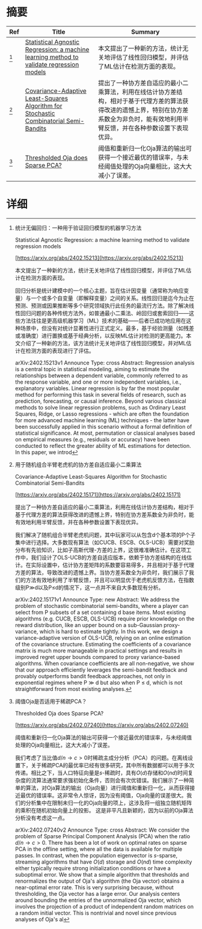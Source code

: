 # 摘要

| Ref | Title | Summary |
| --- | --- | --- |
| [^1] | [Statistical Agnostic Regression: a machine learning method to validate regression models](https://arxiv.org/abs/2402.15213) | 本文提出了一种新的方法，统计无关地评估了线性回归模型，并评估了ML估计在检测方面的表现。 |
| [^2] | [Covariance-Adaptive Least-Squares Algorithm for Stochastic Combinatorial Semi-Bandits](https://arxiv.org/abs/2402.15171) | 提出了一种协方差自适应的最小二乘算法，利用在线估计协方差结构，相对于基于代理方差的算法获得改进的遗憾上界，特别在协方差系数全为非负时，能有效地利用半臂反馈，并在各种参数设置下表现优异。 |
| [^3] | [Thresholded Oja does Sparse PCA?](https://arxiv.org/abs/2402.07240) | 阈值和重新归一化Oja算法的输出可获得一个接近最优的错误率，与未经阈值处理的Oja向量相比，这大大减小了误差。 |

# 详细

[^1]: 统计无偏回归：一种用于验证回归模型的机器学习方法

    Statistical Agnostic Regression: a machine learning method to validate regression models

    [https://arxiv.org/abs/2402.15213](https://arxiv.org/abs/2402.15213)

    本文提出了一种新的方法，统计无关地评估了线性回归模型，并评估了ML估计在检测方面的表现。

    

    回归分析是统计建模中的一个核心主题，旨在估计因变量（通常称为响应变量）与一个或多个自变量（即解释变量）之间的关系。线性回归是迄今为止在预测、预测或因果推断等多个研究领域执行此任务的最流行方法。除了解决线性回归问题的各种传统方法外，如普通最小二乘法、岭回归或套索回归——这些方法往往是更高级机器学习（ML）技术的基础——后者已成功地应用在这种场景中，但没有对统计显著性进行正式定义。最多，基于经验测量（如残差或准确度）进行置换或基于经典分析，以反映ML估计对检测的更高能力。本文介绍了一种新的方法，该方法统计无关地评估了线性回归模型，并对ML估计在检测方面的表现进行了评估。

    arXiv:2402.15213v1 Announce Type: cross  Abstract: Regression analysis is a central topic in statistical modeling, aiming to estimate the relationships between a dependent variable, commonly referred to as the response variable, and one or more independent variables, i.e., explanatory variables. Linear regression is by far the most popular method for performing this task in several fields of research, such as prediction, forecasting, or causal inference. Beyond various classical methods to solve linear regression problems, such as Ordinary Least Squares, Ridge, or Lasso regressions - which are often the foundation for more advanced machine learning (ML) techniques - the latter have been successfully applied in this scenario without a formal definition of statistical significance. At most, permutation or classical analyses based on empirical measures (e.g., residuals or accuracy) have been conducted to reflect the greater ability of ML estimations for detection. In this paper, we introd
    
[^2]: 用于随机组合半臂老虎机的协方差自适应最小二乘算法

    Covariance-Adaptive Least-Squares Algorithm for Stochastic Combinatorial Semi-Bandits

    [https://arxiv.org/abs/2402.15171](https://arxiv.org/abs/2402.15171)

    提出了一种协方差自适应的最小二乘算法，利用在线估计协方差结构，相对于基于代理方差的算法获得改进的遗憾上界，特别在协方差系数全为非负时，能有效地利用半臂反馈，并在各种参数设置下表现优异。

    

    我们解决了随机组合半臂老虎机问题，其中玩家可以从包含d个基本项的P个子集中进行选择。大多数现有算法（如CUCB、ESCB、OLS-UCB）需要对奖励分布有先验知识，比如子高斯代理-方差的上界，这很难准确估计。在这项工作中，我们设计了OLS-UCB的方差自适应版本，依赖于协方差结构的在线估计。在实际设置中，估计协方差矩阵的系数要容易得多，并且相对于基于代理方差的算法，导致改进的遗憾上界。当协方差系数全为非负时，我们展示了我们的方法有效地利用了半臂反馈，并且可以明显优于老虎机反馈方法，在指数级别P≫d以及P≤d的情况下，这一点并不来自大多数现有分析。

    arXiv:2402.15171v1 Announce Type: new  Abstract: We address the problem of stochastic combinatorial semi-bandits, where a player can select from P subsets of a set containing d base items. Most existing algorithms (e.g. CUCB, ESCB, OLS-UCB) require prior knowledge on the reward distribution, like an upper bound on a sub-Gaussian proxy-variance, which is hard to estimate tightly. In this work, we design a variance-adaptive version of OLS-UCB, relying on an online estimation of the covariance structure. Estimating the coefficients of a covariance matrix is much more manageable in practical settings and results in improved regret upper bounds compared to proxy variance-based algorithms. When covariance coefficients are all non-negative, we show that our approach efficiently leverages the semi-bandit feedback and provably outperforms bandit feedback approaches, not only in exponential regimes where P $\gg$ d but also when P $\le$ d, which is not straightforward from most existing analyses.
    
[^3]: 阈值Oja是否适用于稀疏PCA？

    Thresholded Oja does Sparse PCA?

    [https://arxiv.org/abs/2402.07240](https://arxiv.org/abs/2402.07240)

    阈值和重新归一化Oja算法的输出可获得一个接近最优的错误率，与未经阈值处理的Oja向量相比，这大大减小了误差。

    

    我们考虑了当比值$d/n \rightarrow c > 0$时稀疏主成分分析（PCA）的问题。在离线设置下，关于稀疏PCA的最优率已经有很多研究，其中所有数据都可以用于多次传递。相比之下，当人口特征向量是$s$-稀疏时，具有$O(d)$存储和$O(nd)$时间复杂度的流算法通常要求强初始化条件，否则会有次优错误。我们展示了一种简单的算法，对Oja算法的输出（Oja向量）进行阈值和重新归一化，从而获得接近最优的错误率。这非常令人惊讶，因为没有阈值，Oja向量的误差很大。我们的分析集中在限制未归一化的Oja向量的项上，这涉及将一组独立随机矩阵的乘积在随机初始向量上的投影。 这是非平凡且新颖的，因为以前的Oja算法分析没有考虑这一点。

    arXiv:2402.07240v2 Announce Type: cross  Abstract: We consider the problem of Sparse Principal Component Analysis (PCA) when the ratio $d/n \rightarrow c > 0$. There has been a lot of work on optimal rates on sparse PCA in the offline setting, where all the data is available for multiple passes. In contrast, when the population eigenvector is $s$-sparse, streaming algorithms that have $O(d)$ storage and $O(nd)$ time complexity either typically require strong initialization conditions or have a suboptimal error. We show that a simple algorithm that thresholds and renormalizes the output of Oja's algorithm (the Oja vector) obtains a near-optimal error rate. This is very surprising because, without thresholding, the Oja vector has a large error. Our analysis centers around bounding the entries of the unnormalized Oja vector, which involves the projection of a product of independent random matrices on a random initial vector. This is nontrivial and novel since previous analyses of Oja's al
    

